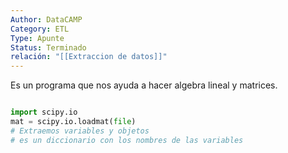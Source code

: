 ```yaml
---
Author: DataCAMP
Category: ETL
Type: Apunte
Status: Terminado
relación: "[[Extraccion de datos]]"
---
```

Es un programa que nos ayuda a hacer algebra lineal y matrices.

```python

import scipy.io
mat = scipy.io.loadmat(file)
# Extraemos variables y objetos
# es un diccionario con los nombres de las variables
```

